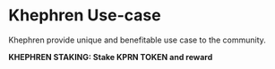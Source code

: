 # Khephren Use-case

Khephren provide unique and benefitable use case to the community.



**KHEPHREN STAKING: Stake KPRN TOKEN and reward**
